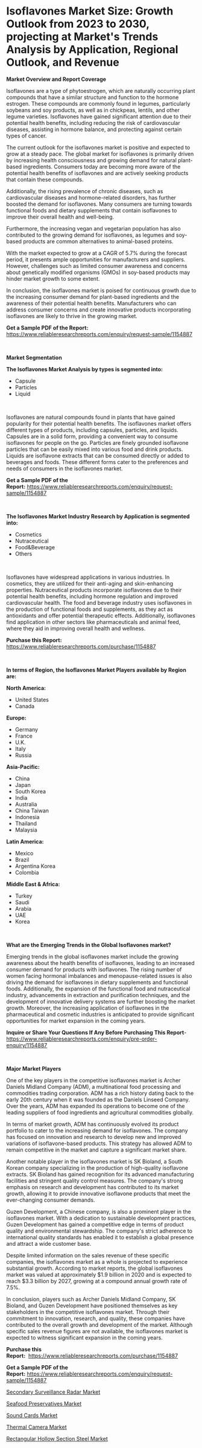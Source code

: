 <p><h1>Isoflavones Market Size: Growth Outlook from 2023 to 2030, projecting at Market's Trends Analysis by Application, Regional Outlook, and Revenue</h1></p><p><strong>Market Overview and Report Coverage</strong></p>
<p><p>Isoflavones are a type of phytoestrogen, which are naturally occurring plant compounds that have a similar structure and function to the hormone estrogen. These compounds are commonly found in legumes, particularly soybeans and soy products, as well as in chickpeas, lentils, and other legume varieties. Isoflavones have gained significant attention due to their potential health benefits, including reducing the risk of cardiovascular diseases, assisting in hormone balance, and protecting against certain types of cancer.</p><p>The current outlook for the isoflavones market is positive and expected to grow at a steady pace. The global market for isoflavones is primarily driven by increasing health consciousness and growing demand for natural plant-based ingredients. Consumers today are becoming more aware of the potential health benefits of isoflavones and are actively seeking products that contain these compounds.</p><p>Additionally, the rising prevalence of chronic diseases, such as cardiovascular diseases and hormone-related disorders, has further boosted the demand for isoflavones. Many consumers are turning towards functional foods and dietary supplements that contain isoflavones to improve their overall health and well-being.</p><p>Furthermore, the increasing vegan and vegetarian population has also contributed to the growing demand for isoflavones, as legumes and soy-based products are common alternatives to animal-based proteins.</p><p>With the market expected to grow at a CAGR of 5.7% during the forecast period, it presents ample opportunities for manufacturers and suppliers. However, challenges such as limited consumer awareness and concerns about genetically modified organisms (GMOs) in soy-based products may hinder market growth to some extent.</p><p>In conclusion, the isoflavones market is poised for continuous growth due to the increasing consumer demand for plant-based ingredients and the awareness of their potential health benefits. Manufacturers who can address consumer concerns and create innovative products incorporating isoflavones are likely to thrive in the growing market.</p></p>
<p><strong>Get a Sample PDF of the Report:</strong> <a href="https://www.reliableresearchreports.com/enquiry/request-sample/1154887">https://www.reliableresearchreports.com/enquiry/request-sample/1154887</a></p>
<p>&nbsp;</p>
<p><strong>Market Segmentation</strong></p>
<p><strong>The Isoflavones Market Analysis by types is segmented into:</strong></p>
<p><ul><li>Capsule</li><li>Particles</li><li>Liquid</li></ul></p>
<p>&nbsp;</p>
<p><p>Isoflavones are natural compounds found in plants that have gained popularity for their potential health benefits. The isoflavones market offers different types of products, including capsules, particles, and liquids. Capsules are in a solid form, providing a convenient way to consume isoflavones for people on the go. Particles are finely grounded isoflavone particles that can be easily mixed into various food and drink products. Liquids are isoflavone extracts that can be consumed directly or added to beverages and foods. These different forms cater to the preferences and needs of consumers in the isoflavones market.</p></p>
<p><strong>Get a Sample PDF of the Report:</strong>&nbsp;<a href="https://www.reliableresearchreports.com/enquiry/request-sample/1154887">https://www.reliableresearchreports.com/enquiry/request-sample/1154887</a></p>
<p>&nbsp;</p>
<p><strong>The Isoflavones Market Industry Research by Application is segmented into:</strong></p>
<p><ul><li>Cosmetics</li><li>Nutraceutical</li><li>Food&Beverage</li><li>Others</li></ul></p>
<p>&nbsp;</p>
<p><p>Isoflavones have widespread applications in various industries. In cosmetics, they are utilized for their anti-aging and skin-enhancing properties. Nutraceutical products incorporate isoflavones due to their potential health benefits, including hormone regulation and improved cardiovascular health. The food and beverage industry uses isoflavones in the production of functional foods and supplements, as they act as antioxidants and offer potential therapeutic effects. Additionally, isoflavones find application in other sectors like pharmaceuticals and animal feed, where they aid in improving overall health and wellness.</p></p>
<p><strong>Purchase this Report:</strong>&nbsp; <a href="https://www.reliableresearchreports.com/purchase/1154887">https://www.reliableresearchreports.com/purchase/1154887</a></p>
<p>&nbsp;</p>
<p><strong>In terms of Region, the Isoflavones Market Players available by Region are:</strong></p>
<p>
    <p> <strong> North America: </strong>
        <ul>
            <li>United States</li>
            <li>Canada</li>
        </ul>
        </p> 
    <p> <strong> Europe: </strong>
        <ul>
            <li>Germany</li>
            <li>France</li>
            <li>U.K.</li>
            <li>Italy</li>
            <li>Russia</li>
        </ul>
        </p> 
    <p> <strong> Asia-Pacific: </strong>
        <ul>
            <li>China</li>
            <li>Japan</li>
            <li>South Korea</li>
            <li>India</li>
            <li>Australia</li>
            <li>China Taiwan</li>
            <li>Indonesia</li>
            <li>Thailand</li>
            <li>Malaysia</li>
        </ul>
        </p> 
    <p> <strong> Latin America: </strong>
        <ul>
            <li>Mexico</li>
            <li>Brazil</li>
            <li>Argentina Korea</li>
            <li>Colombia</li>
        </ul>
        </p> 
    <p> <strong> Middle East & Africa: </strong>
        <ul>
            <li>Turkey</li>
            <li>Saudi</li>
            <li>Arabia</li>
            <li>UAE</li>
            <li>Korea</li>
        </ul>
    </p>
    </p>
<p>&nbsp;</p>
<p><strong>What are the Emerging Trends in the Global Isoflavones market?</strong></p>
<p><p>Emerging trends in the global isoflavones market include the growing awareness about the health benefits of isoflavones, leading to an increased consumer demand for products with isoflavones. The rising number of women facing hormonal imbalances and menopause-related issues is also driving the demand for isoflavones in dietary supplements and functional foods. Additionally, the expansion of the functional food and nutraceutical industry, advancements in extraction and purification techniques, and the development of innovative delivery systems are further boosting the market growth. Moreover, the increasing application of isoflavones in the pharmaceutical and cosmetic industries is anticipated to provide significant opportunities for market expansion in the coming years.</p></p>
<p><strong>Inquire or Share Your Questions If Any Before Purchasing This Report</strong>- <a href="https://www.reliableresearchreports.com/enquiry/pre-order-enquiry/1154887">https://www.reliableresearchreports.com/enquiry/pre-order-enquiry/1154887</a></p>
<p>&nbsp;</p>
<p><strong>Major Market Players</strong></p>
<p><p>One of the key players in the competitive isoflavones market is Archer Daniels Midland Company (ADM), a multinational food processing and commodities trading corporation. ADM has a rich history dating back to the early 20th century when it was founded as the Daniels Linseed Company. Over the years, ADM has expanded its operations to become one of the leading suppliers of food ingredients and agricultural commodities globally.</p><p>In terms of market growth, ADM has continuously evolved its product portfolio to cater to the increasing demand for isoflavones. The company has focused on innovation and research to develop new and improved variations of isoflavone-based products. This strategy has allowed ADM to remain competitive in the market and capture a significant market share.</p><p>Another notable player in the isoflavones market is SK Bioland, a South Korean company specializing in the production of high-quality isoflavone extracts. SK Bioland has gained recognition for its advanced manufacturing facilities and stringent quality control measures. The company's strong emphasis on research and development has contributed to its market growth, allowing it to provide innovative isoflavone products that meet the ever-changing consumer demands.</p><p>Guzen Development, a Chinese company, is also a prominent player in the isoflavones market. With a dedication to sustainable development practices, Guzen Development has gained a competitive edge in terms of product quality and environmental stewardship. The company's strict adherence to international quality standards has enabled it to establish a global presence and attract a wide customer base.</p><p>Despite limited information on the sales revenue of these specific companies, the isoflavones market as a whole is projected to experience substantial growth. According to market reports, the global isoflavones market was valued at approximately $1.9 billion in 2020 and is expected to reach $3.3 billion by 2027, growing at a compound annual growth rate of 7.5%.</p><p>In conclusion, players such as Archer Daniels Midland Company, SK Bioland, and Guzen Development have positioned themselves as key stakeholders in the competitive isoflavones market. Through their commitment to innovation, research, and quality, these companies have contributed to the overall growth and development of the market. Although specific sales revenue figures are not available, the isoflavones market is expected to witness significant expansion in the coming years.</p></p>
<p><strong>Purchase this Report:</strong>&nbsp;&nbsp;<a href="https://www.reliableresearchreports.com/purchase/1154887">https://www.reliableresearchreports.com/purchase/1154887</a></p>
<p></p>
<p><strong>Get a Sample PDF of the Report:</strong>&nbsp;<a href="https://www.reliableresearchreports.com/enquiry/request-sample/1154887">https://www.reliableresearchreports.com/enquiry/request-sample/1154887</a></p>
<p><p><a href="https://medium.com/@taraktanay7654/secondary-surveillance-radar-market-size-reveals-the-best-marketing-channels-in-global-industry-42b3390893c9">Secondary Surveillance Radar Market</a></p><p><a href="https://github.com/ChiragRP21/Market-Research-Report-List-1/blob/main/seafood-preservatives-market.md">Seafood Preservatives Market</a></p><p><a href="https://medium.com/@jacesipes1996/sound-cards-nbsp-market-focuses-on-market-share-size-and-projected-forecast-till-2030-a431faeca1a5">Sound Cards Market</a></p><p><a href="https://medium.com/@ryansai15420/thermal-camera-market-size-and-market-trends-complete-industry-overview-2023-to-2030-589329d45617">Thermal Camera Market</a></p><p><a href="https://github.com/ChiragRp1/Market-Research-Report-List-1/blob/main/rectangular-hollow-section-steel-market.md">Rectangular Hollow Section Steel Market</a></p></p>
